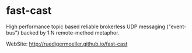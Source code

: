 fast-cast
=========

High performance topic based reliable brokerless UDP messaging ("event-bus") backed by 1:N remote-method metaphor. 

WebSite: http://ruedigermoeller.github.io/fast-cast
